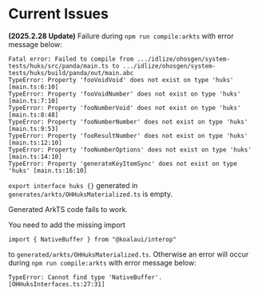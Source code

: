 # Current Issues

**(2025.2.28 Update)**
Failure during `npm run compile:arkts` with error message below:
```
Fatal error: Failed to compile from .../idlize/ohosgen/system-tests/huks/src/panda/main.ts to .../idlize/ohosgen/system-tests/huks/build/panda/out/main.abc
TypeError: Property 'fooVoidVoid' does not exist on type 'huks' [main.ts:6:10]
TypeError: Property 'fooVoidNumber' does not exist on type 'huks' [main.ts:7:10]
TypeError: Property 'fooNumberVoid' does not exist on type 'huks' [main.ts:8:48]
TypeError: Property 'fooNumberNumber' does not exist on type 'huks' [main.ts:9:53]
TypeError: Property 'fooResultNumber' does not exist on type 'huks' [main.ts:12:10]
TypeError: Property 'fooNumberOptions' does not exist on type 'huks' [main.ts:14:10]
TypeError: Property 'generateKeyItemSync' does not exist on type 'huks' [main.ts:16:10]
```
`export interface huks {}` generated in `generates/arkts/OHHuksMaterialized.ts` is empty.

Generated ArkTS code fails to work.

You need to add the missing import
```
import { NativeBuffer } from "@koalaui/interop"
```
to `generated/arkts/OHHuksMaterialized.ts`. Otherwise an error will occur during `npm run compile:arkts`
with error message below:
```
TypeError: Cannot find type 'NativeBuffer'. [OHHuksInterfaces.ts:27:31]
```
